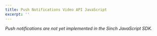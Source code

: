 ```yaml
---
title: Push Notifications Video API JavaScript
excerpt: ''
---
```

*Push notifications are not yet implemented in the Sinch JavaScript SDK.*



